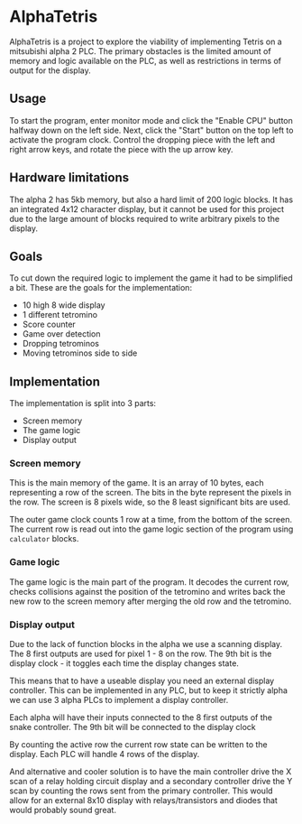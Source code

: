# AlphaTetris

AlphaTetris is a project to explore the viability of implementing Tetris on a mitsubishi alpha 2 PLC. The primary obstacles is the limited amount of memory and logic available on the PLC, as well as restrictions in terms of output for the display.

## Usage

To start the program, enter monitor mode and click the "Enable CPU" button halfway down on the left side. Next, click the "Start" button on the top left to activate the program clock. Control the dropping piece with the left and right arrow keys, and rotate the piece with the up arrow key.

## Hardware limitations

The alpha 2 has 5kb memory, but also a hard limit of 200 logic blocks. It has an integrated 4x12 character display, but it cannot be used for this project due to the large amount of blocks required to write arbitrary pixels to the display.

## Goals

To cut down the required logic to implement the game it had to be simplified a bit. These are the goals for the implementation:

- 10 high 8 wide display
- 1 different tetromino
- Score counter
- Game over detection
- Dropping tetrominos
- Moving tetrominos side to side

## Implementation

The implementation is split into 3 parts:

- Screen memory
- The game logic
- Display output

### Screen memory

This is the main memory of the game. It is an array of 10 bytes, each representing a row of the screen. The bits in the byte represent the pixels in the row. The screen is 8 pixels wide, so the 8 least significant bits are used.

The outer game clock counts 1 row at a time, from the bottom of the screen. The current row is read out into the game logic section of the program using `calculator` blocks.

### Game logic

The game logic is the main part of the program. It decodes the current row, checks collisions against the position of the tetromino and writes back the new row to the screen memory after merging the old row and the tetromino.

### Display output

Due to the lack of function blocks in the alpha we use a scanning display. The 8 first outputs are used for pixel 1 - 8 on the row. The 9th bit is the display clock - it toggles each time the display changes state.

This means that to have a useable display you need an external display controller. This can be implemented in any PLC, but to keep it strictly alpha we can use 3 alpha PLCs to implement a display controller.

Each alpha will have their inputs connected to the 8 first outputs of the snake controller. The 9th bit will be connected to the display clock

By counting the active row the current row state can be written to the display. Each PLC will handle 4 rows of the display.

And alternative and cooler solution is to have the main controller drive the X scan of a relay holding circuit display and a secondary controller drive the Y scan by counting the rows sent from the primary controller. This would allow for an external 8x10 display with relays/transistors and diodes that would probably sound great.
